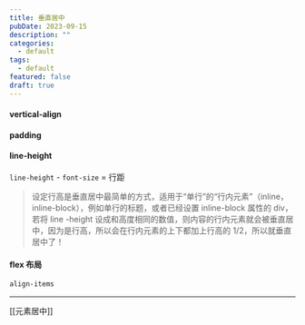 ```yaml
---
title: 垂直居中
pubDate: 2023-09-15
description: ""
categories:
  - default
tags:
  - default
featured: false
draft: true
---
```



#### vertical-align

#### padding

#### line-height

`line-height` - `font-size` = 行距

> 设定行高是垂直居中最简单的方式，适用于“单行”的“行内元素”（inline，inline-block），例如单行的标题，或者已经设置 inline-block 属性的 div，若将 line -height 设成和高度相同的数值，则内容的行内元素就会被垂直居中，因为是行高，所以会在行内元素的上下都加上行高的 1/2，所以就垂直居中了！

#### flex 布局

```css
align-items
```

---

[[元素居中]]
